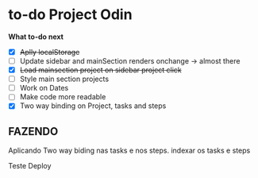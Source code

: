 # to-do Project Odin

**What to-do next**

- [x] ~~Aplly localStorage~~
- [ ] Update sidebar and mainSection renders onchange -> almost there
- [x] ~~Load mainsection project on sidebar project click~~
- [ ] Style main section projects
- [ ] Work on Dates
- [ ] Make code more readable
- [x] Two way binding on Project, tasks and steps

## FAZENDO

Aplicando Two way biding nas tasks e nos steps.
indexar os tasks e steps

Teste Deploy
